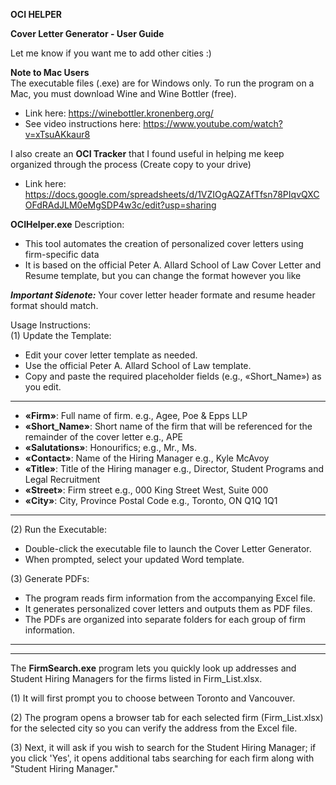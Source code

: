 **OCI HELPER**

**Cover Letter Generator - User Guide**

Let me know if you want me to add other cities :)

**Note to Mac Users**  
The executable files (.exe) are for Windows only. To run the program on a Mac, you must download Wine and Wine Bottler (free).  
- Link here: https://winebottler.kronenberg.org/
- See video instructions here: https://www.youtube.com/watch?v=xTsuAKkaur8


I also create an **OCI Tracker** that I found useful in helping me keep organized through the process (Create copy to your drive) 
- Link here: https://docs.google.com/spreadsheets/d/1VZIOgAQZAfTfsn78PIqvQXCOFdRAdJLM0eMgSDP4w3c/edit?usp=sharing


**OCIHelper.exe** Description:  
- This tool automates the creation of personalized cover letters using firm-specific data
- It is based on the official Peter A. Allard School of Law Cover Letter and Resume template, but you can change the format however you like

***Important Sidenote:*** Your cover letter header formate and resume header format should match.

Usage Instructions:  
(1) Update the Template:  
   - Edit your cover letter template as needed.  
   - Use the official Peter A. Allard School of Law template.  
   - Copy and paste the required placeholder fields (e.g., «Short_Name») as you edit.

------------------------------------------------------------------------------------------------------------------------------------     
   -   **«Firm»**: Full name of firm. e.g., Agee, Poe & Epps LLP
   -   **«Short_Name»**: Short name of the firm that will be referenced for the remainder of the cover letter e.g., APE
   -   **«Salutations»**: Honourifics; e.g., Mr., Ms.
   -   **«Contact»**: Name of the Hiring Manager e.g., Kyle McAvoy
   -   **«Title»**: Title of the Hiring manager e.g., Director, Student Programs and Legal Recruitment
   -   **«Street»**: Firm street e.g., 000 King Street West, Suite 000
   -   **«City»**: City, Province Postal Code e.g., Toronto, ON Q1Q 1Q1
------------------------------------------------------------------------------------------------------------------------------------

(2) Run the Executable:  
   - Double-click the executable file to launch the Cover Letter Generator.  
   - When prompted, select your updated Word template.

(3) Generate PDFs:  
   - The program reads firm information from the accompanying Excel file.  
   - It generates personalized cover letters and outputs them as PDF files.  
   - The PDFs are organized into separate folders for each group of firm information.
------------------------------------------------------------------------------------------------------------------------------------
------------------------------------------------------------------------------------------------------------------------------------
The **FirmSearch.exe** program lets you quickly look up addresses and Student Hiring Managers for the firms listed in Firm_List.xlsx. 

(1) It will first prompt you to choose between Toronto and Vancouver. 

(2) The program opens a browser tab for each selected firm (Firm_List.xlsx) for the selected city so you can verify the address from the Excel file. 

(3) Next, it will ask if you wish to search for the Student Hiring Manager; if you click 'Yes', it opens additional tabs searching for each firm along with "Student Hiring Manager."
